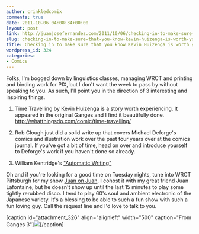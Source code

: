 ```yaml
---
author: crinkledcomix
comments: true
date: 2011-10-06 04:08:34+00:00
layout: post
link: http://juanjosefernandez.com/2011/10/06/checking-in-to-make-sure-that-you-know-kevin-huizenga-is-worth-your-time/
slug: checking-in-to-make-sure-that-you-know-kevin-huizenga-is-worth-your-time
title: Checking in to make sure that you know Kevin Huizenga is worth your time
wordpress_id: 324
categories:
- Comics
---
```


Folks, I'm bogged down by linguistics classes, managing WRCT and printing and binding work for PIX, but I don't want the week to pass by without speaking to you. As such, I'll point you in the direction of 3 interesting and inspiring things.

1) Time Travelling by Kevin Huizenga is a story worth experiencing. It appeared in the original Ganges and I find it beautifully done. http://whatthingsdo.com/comic/time-travelling/

2) Rob Clough just did a solid write up that covers Michael Deforge's comics and illustration work over the past four years over at the comics journal. If you've got a bit of time, head on over and introduce yourself to Deforge's work if you haven't done so already.

3) William Kentridge's ["Automatic Writing"](http://www.youtube.com/watch?v=OmvK7A84dlk)

Oh and if you're looking for a good time on Tuesday nights, tune into WRCT Pittsburgh for my show [Juan on Juan](http://www.wrct.org/show/599/). I cohost it with my great friend Juan Lafontaine, but he doesn't show up until the last 15 minutes to play some tightly rerubbed disco. I tend to play 60's soul and ambient electronic of the Japanese variety. It's a blessing to be able to such a fun show with such a fun loving guy. Call the request line and I'd love to talk to you.

[caption id="attachment_326" align="alignleft" width="500" caption="From Ganges 3"][![](http://fernandezjuanjose.files.wordpress.com/2011/10/kevin-huizenga-ganges-03.jpg)](http://fernandezjuanjose.files.wordpress.com/2011/10/kevin-huizenga-ganges-03.jpg)[/caption]
